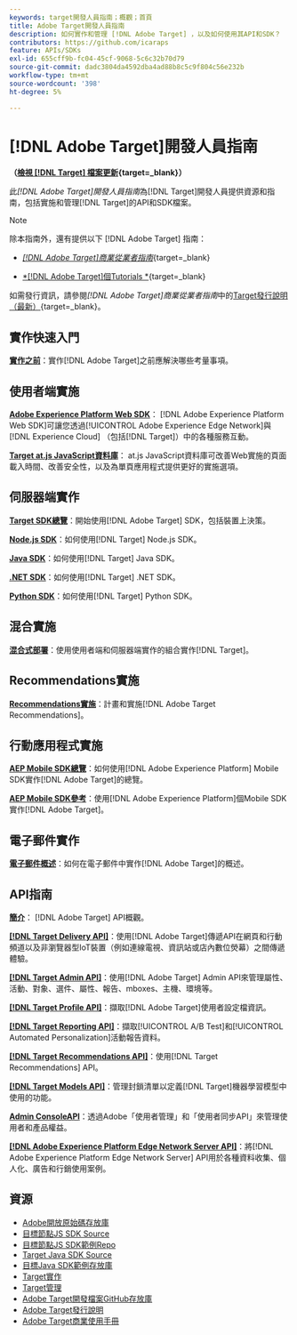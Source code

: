 ```yaml
---
keywords: target開發人員指南；概觀；首頁
title: Adobe Target開發人員指南
description: 如何實作和管理 [!DNL Adobe Target] ，以及如何使用其API和SDK？
contributors: https://github.com/icaraps
feature: APIs/SDKs
exl-id: 655cff9b-fc04-45cf-9068-5c6c32b70d79
source-git-commit: dadc3804da4592dba4ad88b8c5c9f804c56e232b
workflow-type: tm+mt
source-wordcount: '398'
ht-degree: 5%

---
```


# [!DNL Adobe Target]開發人員指南

**（[檢視 [!DNL Target] 檔案更新](https://experienceleague.adobe.com/docs/target/using/release-notes/doc-change.html){target=_blank}）**

此&#x200B;*[!DNL Adobe Target]開發人員指南*&#x200B;為[!DNL Target]開發人員提供資源和指南，包括實施和管理[!DNL Target]的API和SDK檔案。

>[!NOTE]
>
>除本指南外，還有提供以下 [!DNL Adobe Target] 指南：
>
>* [*[!DNL Adobe Target]商業從業者指南&#x200B;*](https://experienceleague.adobe.com/docs/target/using/target-home.html?lang=zh-Hant){target=_blank}
>
>* [*[!DNL Adobe Target]個Tutorials *](https://experienceleague.adobe.com/docs/target-learn/tutorials/overview.html){target=_blank}
>
>如需發行資訊，請參閱&#x200B;*[!DNL Adobe Target]商業從業者指南*&#x200B;中的[Target發行說明（最新）](https://experienceleague.adobe.com/docs/target/using/release-notes/release-notes.html){target=_blank}。

## 實作快速入門

**[實作之前](/help/dev/before-implement/considerations-before-you-implement-target.md)**：實作[!DNL Adobe Target]之前應解決哪些考量事項。

## 使用者端實施

[**Adobe Experience Platform Web SDK**](/help/dev/implement/client-side/aep-web-sdk.md)： [!DNL Adobe Experience Platform Web SDK]可讓您透過[!UICONTROL Adobe Experience Edge Network]與[!DNL Experience Cloud] （包括[!DNL Target]）中的各種服務互動。

[**Target at.js JavaScript資料庫**](/help/dev/implement/client-side/overview.md)： at.js JavaScript資料庫可改善Web實施的頁面載入時間、改善安全性，以及為單頁應用程式提供更好的實施選項。

## 伺服器端實作

[**Target SDK總覽**](implement/server-side/server-side-overview.md)：開始使用[!DNL Adobe Target] SDK，包括裝置上決策。

[**Node.js SDK**](implement/server-side/node-js/overview.md)：如何使用[!DNL Target] Node.js SDK。

[**Java SDK**](implement/server-side/java/overview.md)：如何使用[!DNL Target] Java SDK。

[**.NET SDK**](implement/server-side/net/overview.md)：如何使用[!DNL Target] .NET SDK。

[**Python SDK**](implement/server-side/python/overview.md)：如何使用[!DNL Target] Python SDK。

## 混合實施

[**混合式部署**](implement/hybrid/hybrid-overview.md)：使用使用者端和伺服器端實作的組合實作[!DNL Target]。

## Recommendations實施

[**Recommendations實施**](implement/recommendations/recommendations.md)：計畫和實施[!DNL Adobe Target Recommendations]。

## 行動應用程式實施

[**AEP Mobile SDK總覽**](implement/mobile/overview.md)：如何使用[!DNL Adobe Experience Platform] Mobile SDK實作[!DNL Adobe Target]的總覽。

[**AEP Mobile SDK參考**](https://developer.adobe.com/client-sdks/documentation/)：使用[!DNL Adobe Experience Platform]個Mobile SDK實作[!DNL Adobe Target]。

## 電子郵件實作

[**電子郵件概述**](implement/email/overview.md)：如何在電子郵件中實作[!DNL Adobe Target]的概述。

## API指南

[**簡介**](before-administer/target-api-overview.md)： [!DNL Adobe Target] API概觀。

[**[!DNL Target Delivery API]**](/help/dev/implement/delivery-api/overview.md)：使用[!DNL Adobe Target]傳遞API在網頁和行動頻道以及非瀏覽器型IoT裝置（例如連線電視、資訊站或店內數位熒幕）之間傳遞體驗。

[**[!DNL Target Admin API]**](administer/admin-api/admin-api-overview-new.md)：使用[!DNL Adobe Target] Admin API來管理屬性、活動、對象、選件、屬性、報告、mboxes、主機、環境等。

[**[!DNL Target Profile API]**](/help/dev/administer/profile-api/profiles-api.md)：擷取[!DNL Adobe Target]使用者設定檔資訊。

[**[!DNL Target Reporting API]**](https://developer.adobe.com/target/administer/admin-api/#tag/Reports)：擷取[!UICONTROL A/B Test]和[!UICONTROL Automated Personalization]活動報告資料。

[**[!DNL Target Recommendations API]**](https://developer.adobe.com/target/administer/recommendations-api/)：使用[!DNL Target Recommendations] API。

[**[!DNL Target Models API]**](administer/models-api/models-api-overview.md)：管理封鎖清單以定義[!DNL Target]機器學習模型中使用的功能。

[**Admin ConsoleAPI**](https://developer.adobe.com/umapi/)：透過Adobe「使用者管理」和「使用者同步API」來管理使用者和產品權益。

[**[!DNL Adobe Experience Platform Edge Network Server API]**](https://experienceleague.adobe.com/docs/experience-platform/edge-network-server-api/overview.html)：將[!DNL Adobe Experience Platform Edge Network Server] API用於各種資料收集、個人化、廣告和行銷使用案例。

## 資源

* [Adobe開放原始碼存放庫](https://github.com/adobe)
* [目標節點JS SDK Source](https://github.com/adobe/target-nodejs-sdk)
* [目標節點JS SDK範例Repo](https://github.com/adobe/target-nodejs-sdk-samples)
* [Target Java SDK Source](https://github.com/adobe/target-java-sdk)
* [目標Java SDK範例存放庫](https://github.com/adobe/target-java-sdk-samples)
* [Target實作](./before-implement/prepare-to-implement-target.md)
* [Target管理](./before-administer/target-api-overview.md)
* [Adobe Target開發檔案GitHub存放庫](https://github.com/AdobeDocs/target-developers)
* [Adobe Target發行說明](https://experienceleague.adobe.com/docs/target/using/release-notes/release-notes.html)
* [Adobe Target商業使用手冊](https://experienceleague.adobe.com/docs/target/using/target-home.html?lang=zh-Hant)

